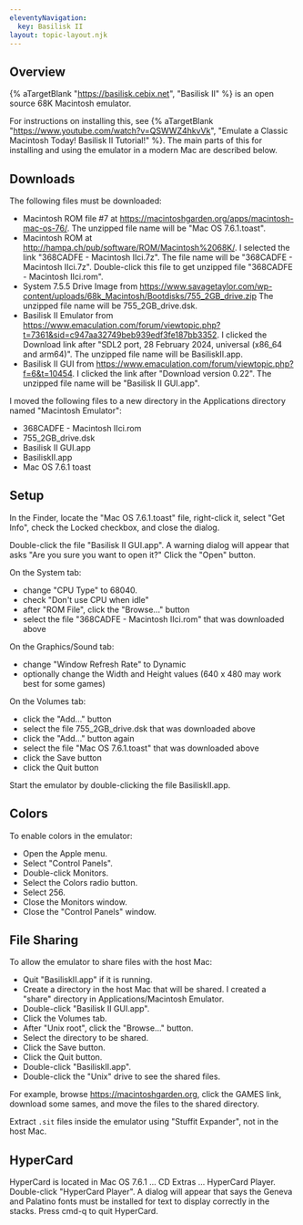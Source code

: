 ```yaml
---
eleventyNavigation:
  key: Basilisk II
layout: topic-layout.njk
---
```


## Overview

{% aTargetBlank "https://basilisk.cebix.net", "Basilisk II" %}
is an open source 68K Macintosh emulator.

For instructions on installing this, see
{% aTargetBlank "https://www.youtube.com/watch?v=QSWWZ4hkvVk",
"Emulate a Classic Macintosh Today! Basilisk II Tutorial!" %}.
The main parts of this for installing and using the emulator
in a modern Mac are described below.

## Downloads

The following files must be downloaded:

- Macintosh ROM file #7 at
  https://macintoshgarden.org/apps/macintosh-mac-os-76/.
  The unzipped file name will be "Mac OS 7.6.1.toast".
- Macintosh ROM at
  http://hampa.ch/pub/software/ROM/Macintosh%2068K/.
  I selected the link "368CADFE - Macintosh IIci.7z".
  The file name will be "368CADFE - Macintosh IIci.7z".
  Double-click this file to get unzipped file "368CADFE - Macintosh IIci.rom".
- System 7.5.5 Drive Image from
  https://www.savagetaylor.com/wp-content/uploads/68k_Macintosh/Bootdisks/755_2GB_drive.zip
  The unzipped file name will be 755_2GB_drive.dsk.
- Basilisk II Emulator from
  https://www.emaculation.com/forum/viewtopic.php?t=7361&sid=c947aa32749beb939edf3fe187bb3352.
  I clicked the Download link after "SDL2 port, 28 February 2024, universal (x86_64 and arm64)".
  The unzipped file name will be BasiliskII.app.
- Basilisk II GUI from
  https://www.emaculation.com/forum/viewtopic.php?f=6&t=10454.
  I clicked the link after "Download version 0.22".
  The unzipped file name will be "Basilisk II GUI.app".

I moved the following files to a new directory
in the Applications directory named "Macintosh Emulator":

- 368CADFE - Macintosh IIci.rom
- 755_2GB_drive.dsk
- Basilisk II GUI.app
- BasiliskII.app
- Mac OS 7.6.1 toast

## Setup

In the Finder, locate the "Mac OS 7.6.1.toast" file, right-click it,
select "Get Info", check the Locked checkbox, and close the dialog.

Double-click the file "Basilisk II GUI.app".
A warning dialog will appear that asks
"Are you sure you want to open it?"
Click the "Open" button.

On the System tab:

- change "CPU Type" to 68040.
- check "Don't use CPU when idle"
- after "ROM File", click the "Browse..." button
- select the file "368CADFE - Macintosh IIci.rom" that was downloaded above

On the Graphics/Sound tab:

- change "Window Refresh Rate" to Dynamic
- optionally change the Width and Height values
  (640 x 480 may work best for some games)

On the Volumes tab:

- click the "Add..." button
- select the file 755_2GB_drive.dsk that was downloaded above
- click the "Add..." button again
- select the file "Mac OS 7.6.1.toast" that was downloaded above
- click the Save button
- click the Quit button

Start the emulator by double-clicking the file BasiliskII.app.

## Colors

To enable colors in the emulator:

- Open the Apple menu.
- Select "Control Panels".
- Double-click Monitors.
- Select the Colors radio button.
- Select 256.
- Close the Monitors window.
- Close the "Control Panels" window.

## File Sharing

To allow the emulator to share files with the host Mac:

- Quit "BasiliskII.app" if it is running.
- Create a directory in the host Mac that will be shared.
  I created a "share" directory in Applications/Macintosh Emulator.
- Double-click "Basilisk II GUI.app".
- Click the Volumes tab.
- After "Unix root", click the "Browse..." button.
- Select the directory to be shared.
- Click the Save button.
- Click the Quit button.
- Double-click "BasiliskII.app".
- Double-click the "Unix" drive to see the shared files.

For example, browse https://macintoshgarden.org, click the GAMES link,
download some sames, and move the files to the shared directory.

Extract `.sit` files inside the emulator using "Stuffit Expander",
not in the host Mac.

## HyperCard

HyperCard is located in Mac OS 7.6.1 ... CD Extras ... HyperCard Player.
Double-click "HyperCard Player".
A dialog will appear that says the Geneva and Palatino fonts
must be installed for text to display correctly in the stacks.
Press cmd-q to quit HyperCard.
